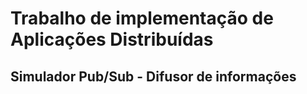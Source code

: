 # Trabalho de implementação de Aplicações Distribuídas
## Simulador Pub/Sub - Difusor de informações

